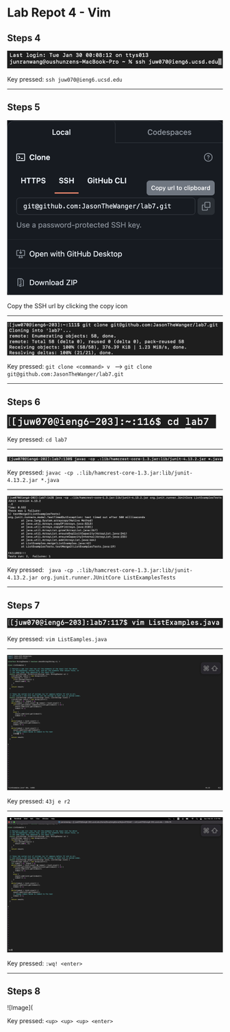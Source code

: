 Lab Repot 4 - Vim
=================
Steps 4
-------
![Image](Login.png)

Key pressed: ``` ssh juw070@ieng6.ucsd.edu ```
***

Steps 5
-------
![Image](copySSHFromGitHub.png)

Copy the SSH url by clicking the copy icon
***

![Image](git_clone.png)

Key pressed: ``` git clone <command> v  ``` --> ``` git clone git@github.com:JasonTheWanger/lab7.git ```
***

Steps 6
-------
![Image](cd_lab7.png)

Key pressed: ``` cd lab7 ```
***

![Image](javac.png)

Key pressed: ``` javac -cp .:lib/hamcrest-core-1.3.jar:lib/junit-4.13.2.jar *.java ```
***

![Image](java.png)

Key pressed: ``` java -cp .:lib/hamcrest-core-1.3.jar:lib/junit-4.13.2.jar org.junit.runner.JUnitCore ListExamplesTests```
***

Steps 7
-------
![Image](vim.png)

Key pressed: ``` vim ListEamples.java ```
***

![Image](vim-fix.png)

Key pressed: ``` 43j e r2 ```
***

![Image](vim-quit.png)

Key pressed: ``` :wq! <enter> ```
***

Steps 8
-------
![Image](

Key pressed: ``` <up> <up> <up> <enter> ```
